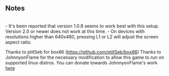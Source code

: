 ## Notes
<br/>
-  It's been reported that version 1.0.8 seems to work best with this setup. Version 2.0 or newer does not work at this time.
-  On devices with resolutions higher than 640x480, pressing L1 or L2 will adjust the screen aspect ratio.

Thanks to ptitSeb for box86 (https://github.com/ptitSeb/box86)
Thanks to JohnnyonFlame for the necessary modification to allow this game to run on supported linux distros.
You can donate towards JohnnyonFlame's work [here](https://ko-fi.com/johnnyonflame)
<br/>
